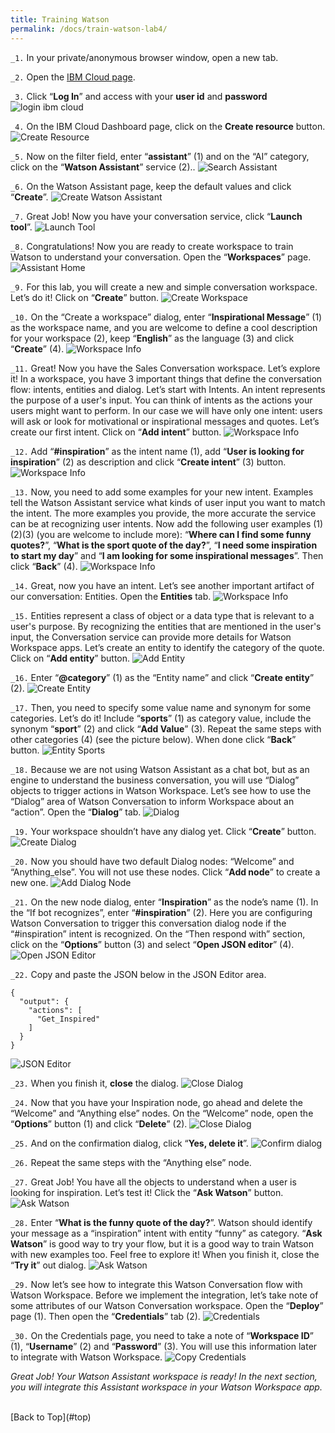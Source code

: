 ```yaml
---
title: Training Watson
permalink: /docs/train-watson-lab4/
---
```


<a name="top"/>

`_1.` In your private/anonymous browser window, open a new tab.

`_2.` Open the <a href="https://console.bluemix.net/" target="blank" >IBM Cloud page</a>.

`_3.` Click “**Log In**” and access with your **user id** and **password**
![login ibm cloud](../images/lab1/login-ibm-cloud.png)

`_4.` On the IBM Cloud Dashboard page, click on the **Create resource** button.
![Create Resource](../images/lab4/create-resource.png)

`_5.` Now on the filter field, enter “**assistant**” (1) and on the “AI” category, click on the “**Watson Assistant**” service (2)..
![Search Assistant](../images/lab4/watson-assistant.png)

`_6.` On the Watson Assistant page, keep the default values and click “**Create**”.
![Create Watson Assistant](../images/lab4/assistant-create.png)

`_7.` Great Job! Now you have your conversation service, click “**Launch tool**”.
![Launch Tool](../images/lab4/launch-tool.png)

`_8.` Congratulations! Now you are ready to create workspace to train Watson to understand your conversation. Open the “**Workspaces**” page.
![Assistant Home](../images/lab4/assistant-home.png)

`_9.` For this lab, you will create a new and simple conversation workspace. Let’s do it! Click on “**Create**” button.
![Create Workspace](../images/lab4/create-workspace.png)

`_10.` On the “Create a workspace” dialog, enter “**Inspirational Message**” (1) as the workspace name, and you are welcome to define a cool description for your workspace (2), keep “**English**” as the language (3) and click “**Create**” (4).
![Workspace Info](../images/lab4/workspace-info.png)

`_11.` Great! Now you have the Sales Conversation workspace. Let’s explore it! In a workspace, you have 3 important things that define the conversation flow: intents, entities and dialog. Let’s start with Intents. An intent represents the purpose of a user's input. You can think of intents as the actions your users might want to perform. In our case we will have only one intent: users will ask or look for motivational or inspirational messages and quotes. Let’s create our first intent. Click on “**Add intent**” button.
![Workspace Info](../images/lab4/add-intent.png)

`_12.` Add “**#inspiration**” as the intent name (1), add “**User is looking for inspiration**” (2) as description and click “**Create intent**” (3) button.
![Workspace Info](../images/lab4/inspiration-intent.png)

`_13.` Now, you need to add some examples for your new intent. Examples tell the Watson Assistant service what kinds of user input you want to match the intent. The more examples you provide, the more accurate the service can be at recognizing user intents. Now add the following user examples (1)(2)(3) (you are welcome to include more): “**Where can I find some funny quotes?**”, “**What is the sport quote of the day?**”, “**I need some inspiration to start my day**” and “**I am looking for some inspirational messages**”. Then click “**Back**” (4).
![Workspace Info](../images/lab4/inspiration-examples.png)

`_14.` Great, now you have an intent. Let’s see another important artifact of our conversation: Entities.  Open the **Entities** tab.
![Workspace Info](../images/lab4/entities.png)

`_15.` Entities represent a class of object or a data type that is relevant to a user's purpose. By recognizing the entities that are mentioned in the user's input, the Conversation service can provide more details for Watson Workspace apps. Let’s create an entity to identify the category of the quote. Click on “**Add entity**” button.
![Add Entity](../images/lab4/add-entity.png)

`_16.` Enter “**@category**” (1) as the “Entity name” and click “**Create entity**” (2).
![Create Entity](../images/lab4/create-entity.png)

`_17.` Then, you need to specify some value name and synonym for some categories. Let’s do it! Include “**sports**” (1) as category value, include the synonym “**sport**” (2) and click “**Add Value**” (3). Repeat the same steps with other categories (4) (see the picture below). When done click “**Back**” button.
![Entity Sports](../images/lab4/entity-sports.png)

`_18.` Because we are not using Watson Assistant as a chat bot, but as an engine to understand the business conversation, you will use “Dialog” objects to trigger actions in Watson Workspace.  Let’s see how to use the “Dialog” area of Watson Conversation to inform Workspace about an “action”. Open the “**Dialog**” tab.
![Dialog](../images/lab4/dialog.png)

`_19.` Your workspace shouldn’t have any dialog yet. Click “**Create**” button.
![Create Dialog](../images/lab4/create-dialog.png)

`_20.` Now you should have two default Dialog nodes: “Welcome” and “Anything_else”. You will not use these nodes. Click “**Add node**” to create a new one.
![Add Dialog Node](../images/lab4/add-dialog-node.png)

`_21.` On the new node dialog, enter “**Inspiration**” as the node’s name (1). In the “If bot recognizes”, enter “**#inspiration**” (2). Here you are configuring Watson Conversation to trigger this conversation dialog node if the “#inspiration” intent is recognized.  On the “Then respond with” section, click on the “**Options**” button (3) and select “**Open JSON editor**” (4).
![Open JSON Editor](../images/lab4/open-json-editor.png)

`_22.` Copy and paste the JSON below in the JSON Editor area.
```
{
  "output": {
    "actions": [
      "Get_Inspired"
    ]
  }
}
```
![JSON Editor](../images/lab4/json-editor.png)

`_23.` When you finish it, **close** the dialog.
![Close Dialog](../images/lab4/close-dialog.png)

`_24.` Now that you have your Inspiration node, go ahead and delete the “Welcome” and “Anything else” nodes. On the “Welcome” node, open the “**Options**” button (1) and click “**Delete**” (2).
![Close Dialog](../images/lab4/delete-nodes.png)

`_25.` And on the confirmation dialog, click “**Yes, delete it**”.
![Confirm dialog](../images/lab4/delete-confirmation.png)

`_26.` Repeat the same steps with the “Anything else” node.

`_27.` Great Job! You have all the objects to understand when a user is looking for inspiration. Let’s test it! Click the “**Ask Watson**” button.
![Ask Watson](../images/lab4/ask-watson.png)

`_28.` Enter “**What is the funny quote of the day?**”. Watson should identify your message as a “inspiration” intent with entity “funny” as category.
“**Ask Watson**” is good way to try your flow, but it is a good way to train Watson with new examples too. Feel free to explore it! When you finish it, close the “**Try it**” out dialog.
![Ask Watson](../images/lab4/try-it.png)

`_29.` Now let’s see how to integrate this Watson Conversation flow with Watson Workspace. Before we implement the integration, let’s take note of some attributes of our Watson Conversation workspace. Open the “**Deploy**” page (1). Then open the “**Credentials**” tab (2).
![Credentials](../images/lab4/credentials.png)

`_30.` On the Credentials page, you need to take a note of “**Workspace ID**” (1), “**Username**” (2) and “**Password**” (3). You will use this information later to integrate with Watson Workspace.
![Copy Credentials](../images/lab4/copy-credentials.png)

*Great Job! Your Watson Assistant workspace is ready! In the next section, you will integrate this Assistant workspace in your Watson Workspace app.*

<br/>
[Back to Top](#top)  
